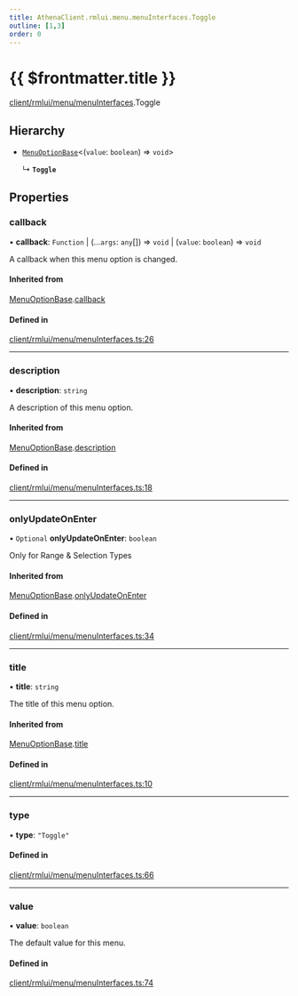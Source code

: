```yaml
---
title: AthenaClient.rmlui.menu.menuInterfaces.Toggle
outline: [1,3]
order: 0
---
```


# {{ $frontmatter.title }}


[client/rmlui/menu/menuInterfaces](../modules/client_rmlui_menu_menuInterfaces.md).Toggle

## Hierarchy

- [`MenuOptionBase`](client_rmlui_menu_menuInterfaces_Internal_MenuOptionBase.md)<(`value`: `boolean`) => `void`\>

  ↳ **`Toggle`**

## Properties

### callback

• **callback**: `Function` \| (...`args`: `any`[]) => `void` \| (`value`: `boolean`) => `void`

A callback when this menu option is changed.

#### Inherited from

[MenuOptionBase](client_rmlui_menu_menuInterfaces_Internal_MenuOptionBase.md).[callback](client_rmlui_menu_menuInterfaces_Internal_MenuOptionBase.md#callback)

#### Defined in

[client/rmlui/menu/menuInterfaces.ts:26](https://github.com/Stuyk/altv-athena/blob/8d130a5/src/core/client/rmlui/menu/menuInterfaces.ts#L26)

___

### description

• **description**: `string`

A description of this menu option.

#### Inherited from

[MenuOptionBase](client_rmlui_menu_menuInterfaces_Internal_MenuOptionBase.md).[description](client_rmlui_menu_menuInterfaces_Internal_MenuOptionBase.md#description)

#### Defined in

[client/rmlui/menu/menuInterfaces.ts:18](https://github.com/Stuyk/altv-athena/blob/8d130a5/src/core/client/rmlui/menu/menuInterfaces.ts#L18)

___

### onlyUpdateOnEnter

• `Optional` **onlyUpdateOnEnter**: `boolean`

Only for Range & Selection Types

#### Inherited from

[MenuOptionBase](client_rmlui_menu_menuInterfaces_Internal_MenuOptionBase.md).[onlyUpdateOnEnter](client_rmlui_menu_menuInterfaces_Internal_MenuOptionBase.md#onlyUpdateOnEnter)

#### Defined in

[client/rmlui/menu/menuInterfaces.ts:34](https://github.com/Stuyk/altv-athena/blob/8d130a5/src/core/client/rmlui/menu/menuInterfaces.ts#L34)

___

### title

• **title**: `string`

The title of this menu option.

#### Inherited from

[MenuOptionBase](client_rmlui_menu_menuInterfaces_Internal_MenuOptionBase.md).[title](client_rmlui_menu_menuInterfaces_Internal_MenuOptionBase.md#title)

#### Defined in

[client/rmlui/menu/menuInterfaces.ts:10](https://github.com/Stuyk/altv-athena/blob/8d130a5/src/core/client/rmlui/menu/menuInterfaces.ts#L10)

___

### type

• **type**: ``"Toggle"``

#### Defined in

[client/rmlui/menu/menuInterfaces.ts:66](https://github.com/Stuyk/altv-athena/blob/8d130a5/src/core/client/rmlui/menu/menuInterfaces.ts#L66)

___

### value

• **value**: `boolean`

The default value for this menu.

#### Defined in

[client/rmlui/menu/menuInterfaces.ts:74](https://github.com/Stuyk/altv-athena/blob/8d130a5/src/core/client/rmlui/menu/menuInterfaces.ts#L74)
